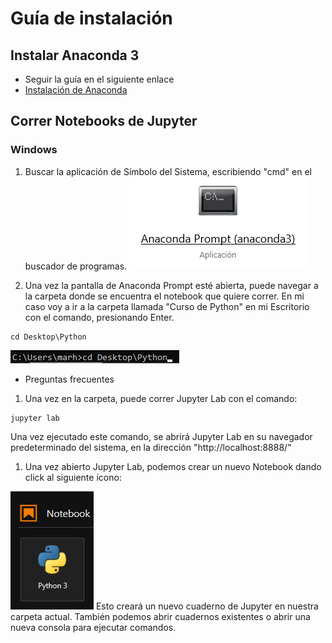 # Guía de instalación 

## Instalar Anaconda 3
- Seguir la guía en el siguiente enlace
- [Instalación de Anaconda](https://docs.anaconda.com/anaconda/install/)

## Correr Notebooks de Jupyter
### Windows
1. Buscar la aplicación de Símbolo del Sistema, escribiendo "cmd" en el buscador de programas.
![CMD](cmd.png)

1. Una vez la pantalla de Anaconda Prompt esté abierta, puede navegar a la carpeta donde se encuentra el notebook que quiere correr. En mi caso voy a ir a la carpeta llamada "Curso de Python" en mi Escritorio con el comando, presionando Enter.
```
cd Desktop\Python
```

![Moverse a la carpeta deseada](cd.png)
- Preguntas frecuentes

1. Una vez en la carpeta, puede correr Jupyter Lab con el comando:
```
jupyter lab
```
Una vez ejecutado este comando, se abrirá Jupyter Lab en su navegador predeterminado del sistema, en la dirección "http://localhost:8888/"

1. Una vez abierto Jupyter Lab, podemos crear un nuevo Notebook dando click al siguiente ícono:

![Nuevo Notebook](new.png)
Esto creará un nuevo cuaderno de Jupyter en nuestra carpeta actual. También podemos abrir cuadernos existentes o abrir una nueva consola para ejecutar comandos.

